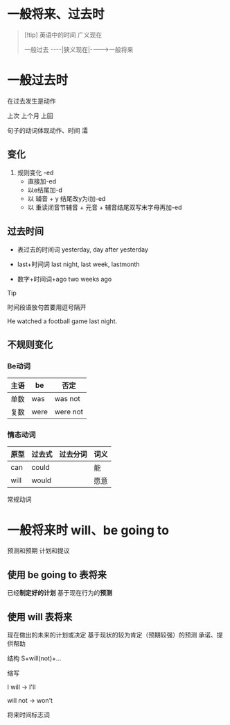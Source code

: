 # 一般将来、过去时

>[!tip] 英语中的时间
> 广义现在
>
> 一般过去 ----|狭义现在|---->一般将来
# 一般过去时

在过去发生是动作

上次 上个月 上回

句子的动词体现动作、时间
灀
## 变化
1. 规则变化 -ed
    - 直接加-ed
    - 以e结尾加-d
    - 以 辅音 + y 结尾改y为i加-ed
    - 以 重读闭音节辅音 + 元音 + 辅音结尾双写末字母再加-ed

## 过去时间

- 表过去的时间词
    yesterday, day after yesterday

- last+时间词
    last night, last week, lastmonth

- 数字+时间词+ago
    two weeks ago

> [!tip] 
> 时间段语放句首要用逗号隔开

He watched a football game last night.

## 不规则变化

### Be动词

|主语|be|否定|
|----|--|---|
|单数|was|was not|
|复数|were|were not|

### 情态动词

| 原型   | 过去式   | 过去分词 | 词义  |
| ---- | ----- | ---- | --- |
| can  | could |      | 能   |
| will | would |      | 愿意  |

常规动词

# 一般将来时 will、be going to

预测和预期
计划和提议

## 使用 be going to 表将来
已经**制定好的计划**
基于现在行为的**预测**

## 使用 will 表将来
现在做出的未来的计划或决定
基于现状的较为肯定（预期较强）的预测
承诺、提供帮助

结构
S+will(not)+…

缩写

I will -> I'll

will not -> won't

将来时间标志词




